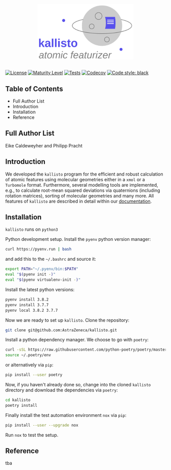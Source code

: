 <div align="center">
<img src="./assets/logo.svg" alt="Kallisto" width="300">
</div>

##

[![License](https://img.shields.io/badge/license-Apache%202-blue)](https://img.shields.io/badge/license-Apache%202-blue)
[![Maturity Level](https://img.shields.io/badge/Maturity%20Level-ML--1-orange)](https://img.shields.io/badge/Maturity%20Level-ML--1-orange)
[![Tests](https://github.com/AstraZeneca/kallisto/workflows/Tests/badge.svg)](https://github.com/AstraZeneca/kallisto/actions?workflow=Tests)
[![Codecov](https://codecov.io/gh/AstraZeneca/kallisto/branch/master/graph/badge.svg)](https://codecov.io/gh/AstraZeneca/kallisto)
[![Code style: black](https://img.shields.io/badge/code%20style-black-000000.svg)](https://github.com/python/black)

Table of Contents
-----------------

- Full Author List
- Introduction
- Installation
- Reference

Full Author List
----------------

Eike Caldeweyher and Philipp Pracht

Introduction
------------

We developed the `kallisto` program for the efficient and robust calculation of atomic features using molecular geometries either in a ``xmol`` or a ``Turbomole`` format.
Furthermore, several modelling tools are implemented, e.g., to calculate root-mean squared deviations via quaternions (including rotation matrices), sorting of molecular geometries and many more. All features of ``kallisto`` are described in detail within our [documentation](https://app.gitbook.com/@ehjc/s/kallisto/).

Installation
------------

`kallisto` runs on `python3`

Python development setup. Install the `pyenv` python version manager:
```bash
curl https://pyenv.run | bash
```
and add this to the `~/.bashrc` and source it:
```bash
export PATH="~/.pyenv/bin:$PATH"
eval "$(pyenv init -)"
eval "$(pyenv virtualenv-init -)"
```
Install the latest python versions:
```bash
pyenv install 3.8.2
pyenv install 3.7.7
pyenv local 3.8.2 3.7.7
```

Now we are ready to set up `kallisto`.
Clone the repository:
```bash
git clone git@github.com:AstraZeneca/kallisto.git
```

Install a python dependency manager. We choose to go with `poetry`:
```bash
curl -sSL https://raw.githubusercontent.com/python-poetry/poetry/master/get-poetry.py | python
source ~/.poetry/env
```
or alternatively via `pip`:
```bash
pip install --user poetry
```

Now, if you haven't already done so, change into the cloned `kallisto` directory and
download the dependencies via `poetry`:
```bash
cd kallisto
poetry install
```

Finally install the test automation environment `nox` via ``pip``:
```bash
pip install --user --upgrade nox
```

Run `nox` to test the setup.

Reference
---------

tba
